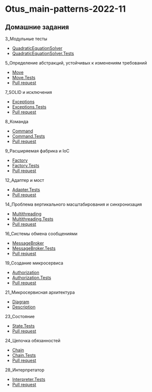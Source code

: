 # Otus_main-patterns-2022-11

## Домашние задания

3_Модульные тесты
* [QuadraticEquationSolver](https://github.com/YellowFive5/Otus_main-patterns-2022-11/tree/main/QuadraticEquationSolver)
* [QuadraticEquationSolver.Tests](https://github.com/YellowFive5/Otus_main-patterns-2022-11/tree/main/QuadraticEquationSolver.Tests)

5_Определение абстракций, устойчивых к изменениям требований
* [Move](https://github.com/YellowFive5/Otus_main-patterns-2022-11/tree/main/Move)
* [Move.Tests](https://github.com/YellowFive5/Otus_main-patterns-2022-11/tree/main/Move.Tests)
* [Pull request](https://github.com/YellowFive5/Otus_main-patterns-2022-11/pull/1)

7_SOLID и исключения

* [Exceptions](https://github.com/YellowFive5/Otus_main-patterns-2022-11/tree/main/Exceptions)
* [Exceptions.Tests](https://github.com/YellowFive5/Otus_main-patterns-2022-11/tree/main/Exceptions.Tests)
* [Pull request](https://github.com/YellowFive5/Otus_main-patterns-2022-11/pull/2)

8_Команда

* [Command](https://github.com/YellowFive5/Otus_main-patterns-2022-11/tree/main/Command)
* [Command.Tests](https://github.com/YellowFive5/Otus_main-patterns-2022-11/tree/main/Command.Tests)
* [Pull request](https://github.com/YellowFive5/Otus_main-patterns-2022-11/pull/3)

9_Расширяемая фабрика и IoC

* [Factory](https://github.com/YellowFive5/Otus_main-patterns-2022-11/tree/main/Factory)
* [Factory.Tests](https://github.com/YellowFive5/Otus_main-patterns-2022-11/tree/main/Factory.Tests)
* [Pull request](https://github.com/YellowFive5/Otus_main-patterns-2022-11/pull/4)

12_Адаптер и мост

* [Adapter.Tests](https://github.com/YellowFive5/Otus_main-patterns-2022-11/tree/main/Adapter.Tests)
* [Pull request](https://github.com/YellowFive5/Otus_main-patterns-2022-11/pull/6)

14_Проблема вертикального масштабирования и синхронизация

* [Multithreading](https://github.com/YellowFive5/Otus_main-patterns-2022-11/tree/main/Multithreading)
* [Multithreading.Tests](https://github.com/YellowFive5/Otus_main-patterns-2022-11/tree/main/Multithreading.Tests)
* [Pull request](https://github.com/YellowFive5/Otus_main-patterns-2022-11/pull/5)

16_Системы обмена сообщениями

* [MessageBroker](https://github.com/YellowFive5/Otus_main-patterns-2022-11/tree/main/MessageBroker)
* [MessageBroker.Tests](https://github.com/YellowFive5/Otus_main-patterns-2022-11/tree/main/MessageBroker.Tests)
* [Pull request](https://github.com/YellowFive5/Otus_main-patterns-2022-11/pull/7)

19_Создание микросервиса

* [Authorization](https://github.com/YellowFive5/Otus_main-patterns-2022-11/tree/main/Authorization)
* [Authorization.Tests](https://github.com/YellowFive5/Otus_main-patterns-2022-11/tree/main/Authorization.Tests)
* [Pull request](https://github.com/YellowFive5/Otus_main-patterns-2022-11/pull/8)

21_Микросервисная архитектура

* [Diagram](https://github.com/YellowFive5/Otus_main-patterns-2022-11/blob/main/Microservices/Diagram.jpg)
* [Description](https://github.com/YellowFive5/Otus_main-patterns-2022-11/blob/main/Microservices/Description.txt)

23_Состояние

* [State.Tests](https://github.com/YellowFive5/Otus_main-patterns-2022-11/tree/main/State.Tests)
* [Pull request](https://github.com/YellowFive5/Otus_main-patterns-2022-11/pull/9)

24_Цепочка обязанностей

* [Chain](https://github.com/YellowFive5/Otus_main-patterns-2022-11/tree/main/Chain)
* [Chain.Tests](https://github.com/YellowFive5/Otus_main-patterns-2022-11/tree/main/Chain.Tests)
* [Pull request](https://github.com/YellowFive5/Otus_main-patterns-2022-11/pull/10)

28_Интерпретатор

* [Interpreter.Tests](https://github.com/YellowFive5/Otus_main-patterns-2022-11/tree/main/Interpreter.Tests)
* [Pull request](https://github.com/YellowFive5/Otus_main-patterns-2022-11/pull/11)
